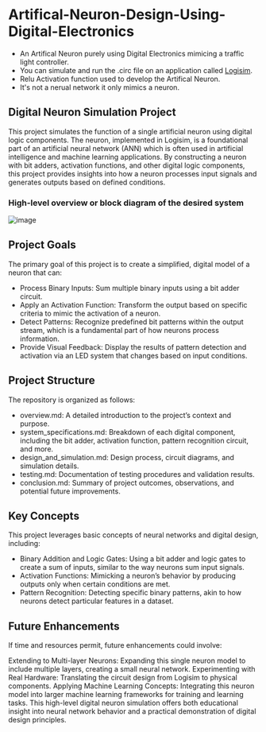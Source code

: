 # Artifical-Neuron-Design-Using-Digital-Electronics
- An Artifical Neuron purely using Digital Electronics mimicing a traffic light controller.
- You can simulate and run the .circ file on an application called [Logisim](http://www.cburch.com/logisim/).
- Relu Activation function used to develop the Artifical Neuron.
- It's not a nerual network it only mimics a neuron.

## Digital Neuron Simulation Project
This project simulates the function of a single artificial neuron using digital logic components. The neuron, implemented in Logisim, is a foundational part of an artificial neural network (ANN) which is often used in artificial intelligence and machine learning applications. By constructing a neuron with bit adders, activation functions, and other digital logic components, this project provides insights into how a neuron processes input signals and generates outputs based on defined conditions.

### High-level overview or block diagram of the desired system

![image](https://github.com/user-attachments/assets/72204205-b1e4-4930-b5c9-3bab3d90dc5a)

## Project Goals
The primary goal of this project is to create a simplified, digital model of a neuron that can:

- Process Binary Inputs: Sum multiple binary inputs using a bit adder circuit.
- Apply an Activation Function: Transform the output based on specific criteria to mimic the activation of a neuron.
- Detect Patterns: Recognize predefined bit patterns within the output stream, which is a fundamental part of how neurons process information.
- Provide Visual Feedback: Display the results of pattern detection and activation via an LED system that changes based on input conditions.

## Project Structure
The repository is organized as follows:

- overview.md: A detailed introduction to the project’s context and purpose.
- system_specifications.md: Breakdown of each digital component, including the bit adder, activation function, pattern recognition circuit, and more.
- design_and_simulation.md: Design process, circuit diagrams, and simulation details.
- testing.md: Documentation of testing procedures and validation results.
- conclusion.md: Summary of project outcomes, observations, and potential future improvements.

## Key Concepts
This project leverages basic concepts of neural networks and digital design, including:

- Binary Addition and Logic Gates: Using a bit adder and logic gates to create a sum of inputs, similar to the way neurons sum input signals.
- Activation Functions: Mimicking a neuron’s behavior by producing outputs only when certain conditions are met.
- Pattern Recognition: Detecting specific binary patterns, akin to how neurons detect particular features in a dataset.

## Future Enhancements
If time and resources permit, future enhancements could involve:

Extending to Multi-layer Neurons: Expanding this single neuron model to include multiple layers, creating a small neural network.
Experimenting with Real Hardware: Translating the circuit design from Logisim to physical components.
Applying Machine Learning Concepts: Integrating this neuron model into larger machine learning frameworks for training and learning tasks.
This high-level digital neuron simulation offers both educational insight into neural network behavior and a practical demonstration of digital design principles.
